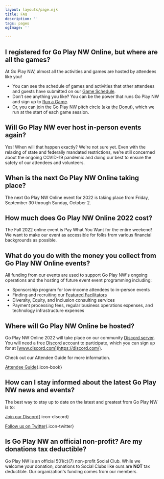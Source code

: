 ```yaml
---
layout: layouts/page.njk
title: FAQ
description: ''
tags: pages
ogImage: ''

---
```

## I registered for Go Play NW Online, but where are all the games?

At Go Play NW, almost all the activities and games are hosted by attendees like you!

* You can see the schedule of games and activities that other attendees and guests have submitted on our [Game Schedule](/events).
* Don’t see anything you like? You can be the power that runs Go Play NW and sign up to [Run a Game](/run-an-event).
* Or, you can join the Go Play NW pitch circle (aka [the Donut](/the-donut)), which we run at the start of each game session.

## Will Go Play NW ever host in-person events again?

Yes! When will that happen exactly? We're not sure yet. Even with the relaxing of state and federally mandated restrictions, we’re still concerned about the ongoing COVID-19 pandemic and doing our best to ensure the safety of our attendees and volunteers.

## When is the next Go Play NW Online taking place?

The next Go Play NW Online event for 2022 is taking place from Friday, September 30 through Sunday, October 2.

## How much does Go Play NW Online 2022 cost?

The Fall 2022 online event is Pay What You Want for the entire weekend! We want to make our event as accessible for folks from various financial backgrounds as possible.

## What do you do with the money you collect from Go Play NW Online events?

All funding from our events are used to support Go Play NW's ongoing operations and the hosting of future event event programming including:

* Sponsorship program for low-income attendees to in-person events
* Finding and recruiting our [Featured Facilitators](/featured-facilitators)
* Diversity, Equity, and Inclusion consulting services
* Payment processing fees, regular business operations expenses, and technology infrastructure expenses

## Where will Go Play NW Online be hosted?

Go Play NW Online 2022 will take place on our community [Discord server](https://discord.gg/AqhayGFexQ). You will need a free [Discord](https://discord.com/) account to participate, which you can sign up for at [www.discord.com](https://discord.com/).

Check out our Attendee Guide for more information.

[Attendee Guide](https://docs.google.com/document/d/1i29pOo4SCO7NKRHNQjBAflOCh1IzJAHZMw52fZUmEac){.icon-book}

## How can I stay informed about the latest Go Play NW news and events?

The best way to stay up to date on the latest and greatest from Go Play NW is to:

[Join our Discord](https://discord.gg/AqhayGFexQ){.icon-discord}

[Follow us on Twitter](https://twitter.com/GoPlayNW){.icon-twitter}

## Is Go Play NW an official non-profit? Are my donations tax deductible?

Go Play NW is an official 501(c)(7) non-profit Social Club. While we welcome your donation, donations to Social Clubs like ours are **NOT** tax deductible. Our organization's funding comes from our members.
